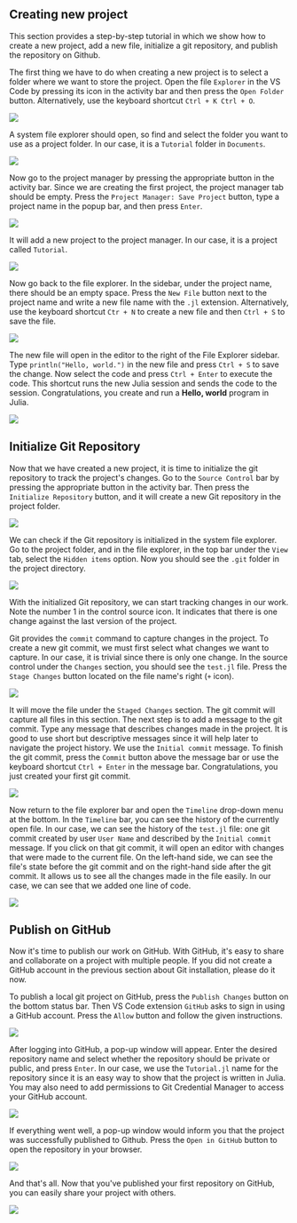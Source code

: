 ## Creating new project

This section provides a step-by-step tutorial in which we show how to create a new project, add a new file, initialize a git repository, and publish the repository on Github.

The first thing we have to do when creating a new project is to select a folder where we want to store the project. Open the file `Explorer` in the VS Code by pressing its icon in the activity bar and then press the `Open Folder` button. Alternatively, use the keyboard shortcut `Ctrl + K Ctrl + O`.

![](tutorial_1.png)

A system file explorer should open, so find and select the folder you want to use as a project folder. In our case, it is a `Tutorial` folder in `Documents`.

![](tutorial_2.png)

Now go to the project manager by pressing the appropriate button in the activity bar. Since we are creating the first project, the project manager tab should be empty. Press the `Project Manager: Save Project` button, type a project name in the popup bar, and then press `Enter`.

![](tutorial_3.png)

It will add a new project to the project manager. In our case, it is a project called `Tutorial`.

![](tutorial_4.png)

Now go back to the file explorer. In the sidebar, under the project name, there should be an empty space. Press the `New File` button next to the project name and write a new file name with the `.jl` extension. Alternatively, use the keyboard shortcut `Ctr + N` to create a new file and then `Ctrl + S` to save the file.

![](tutorial_5.png)

The new file will open in the editor to the right of the File Explorer sidebar. Type `println("Hello, world.")` in the new file and press `Ctrl + S` to save the change. Now select the code and press `Ctrl + Enter` to execute the code. This shortcut runs the new Julia session and sends the code to the session. Congratulations, you create and run a **Hello, world** program in Julia.

![](tutorial_6.png)

## Initialize Git Repository

Now that we have created a new project, it is time to initialize the git repository to track the project's changes. Go to the `Source Control` bar by pressing the appropriate button in the activity bar. Then press the `Initialize Repository` button, and it will create a new Git repository in the project folder.

![](tutorial_7.png)

We can check if the Git repository is initialized in the system file explorer. Go to the project folder, and in the file explorer, in the top bar under the `View` tab, select the `Hidden items` option. Now you should see the `.git` folder in the project directory.

![](tutorial_8.png)

With the initialized Git repository, we can start tracking changes in our work. Note the number 1 in the control source icon. It indicates that there is one change against the last version of the project.

Git provides the `commit` command to capture changes in the project. To create a new git commit, we must first select what changes we want to capture. In our case, it is trivial since there is only one change. In the source control under the `Changes` section, you should see the `test.jl` file. Press the `Stage Changes` button located on the file name's right (`+` icon).

![](tutorial_9.png)

It will move the file under the `Staged Changes` section. The git commit will capture all files in this section. The next step is to add a message to the git commit. Type any message that describes changes made in the project. It is good to use short but descriptive messages since it will help later to navigate the project history. We use the `Initial commit` message. To finish the git commit, press the `Commit` button above the message bar or use the keyboard shortcut `Ctrl + Enter` in the message bar. Congratulations, you just created your first git commit.

![](tutorial_10.png)

Now return to the file explorer bar and open the `Timeline` drop-down menu at the bottom. In the `Timeline` bar, you can see the history of the currently open file. In our case, we can see the history of the `test.jl` file: one git commit created by user  `User Name` and described by the `Initial commit` message. If you click on that git commit, it will open an editor with changes that were made to the current file. On the left-hand side, we can see the file's state before the git commit and on the right-hand side after the git commit. It allows us to see all the changes made in the file easily. In our case, we can see that we added one line of code.

![](tutorial_11.png)


## Publish on GitHub

Now it's time to publish our work on GitHub. With GitHub, it's easy to share and collaborate on a project with multiple people. If you did not create a GitHub account in the previous section about Git installation, please do it now.

To publish a local git project on GitHub, press the `Publish Changes` button on the bottom status bar. Then VS Code extension `GitHub` asks to sign in using a GitHub account. Press the `Allow` button and follow the given instructions.

![](tutorial_12.png)

After logging into GitHub, a pop-up window will appear. Enter the desired repository name and select whether the repository should be private or public, and press `Enter`. In our case, we use the `Tutorial.jl` name for the repository since it is an easy way to show that the project is written in Julia. You may also need to add permissions to Git Credential Manager to access your GitHub account.

![](tutorial_13.png)

If everything went well, a pop-up window would inform you that the project was successfully published to Github. Press the `Open in GitHub` button to open the repository in your browser.

![](tutorial_14.png)

And that's all. Now that you've published your first repository on GitHub, you can easily share your project with others.

![](tutorial_15.png)
